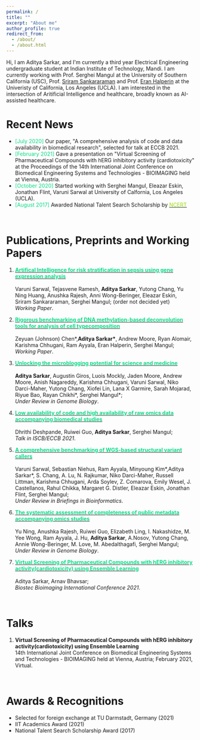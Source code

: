 ```yaml
---
permalink: /
title: ""
excerpt: "About me"
author_profile: true
redirect_from: 
  - /about/
  - /about.html
---
```




Hi, I am Aditya Sarkar, and I'm currently a third year Electrical Engineering undergraduate student at Indian Institute of Technology, Mandi. I am currently working with Prof. Serghei Mangul at the University of Southern California (USC), Prof. [Sriram Sankararaman](http://web.cs.ucla.edu/~sriram/) and Prof. [Eran Halperin](https://samueli.ucla.edu/people/eran-halperin/) at the Univeristy of California, Los Angeles (UCLA). I am interested in the intersection of Aritificial Intelligence and healthcare, broadly known as AI-assisted healthcare.

Recent News
======
* <span style="color:#0adb87">[July 2020]</span> Our paper, "A comprehensive analysis of code and data availability in biomedical research", selected for talk at ECCB 2021. 
* <span style="color:#0adb87">[February 2021]</span> Gave a presentation on "Virtual Screening of Pharmaceutical Compounds with hERG inhibitory activity (cardiotoxicity" at the Proceedings of the 14th International Joint Conference on Biomedical Engineering Systems and Technologies - BIOIMAGING held at Vienna, Austria. 
* <span style="color:#0adb87">[October 2020]</span> Started working with Serghei Mangul, Eleazar Eskin, Jonathan Flint, Varuni Sarwal at University of Calfornia, Los Angeles (UCLA).
* <span style="color:#0adb87">[August 2017]</span> Awarded National Talent Search Scholarship by [<span style="color:#99db0a"> NCERT </span>](https://ncert.nic.in/national-talent-examination.php)

<br>

Publications, Preprints and Working Papers
======
1. [<span style="color:#0adb87"> **Artifical Intelligence for risk stratification in sepsis using gene expression analysis**</span>]() <br>  
Varuni Sarwal, Tejasvene Ramesh, __Aditya Sarkar__, Yutong Chang, Yu Ning Huang, Anushka Rajesh, Anni Wong-Beringer, Eleazar Eskin, Sriram Sankararaman, Serghei Mangul; (order not decided yet) <br> 
*Working Paper*.

2. [<span style="color:#0adb87"> **Rigorous benchmarking of DNA methylation-based deconvolution tools for analysis of cell typecomposition**</span>]() <br>  
Zeyuan (Johnson) Chen\*,__Aditya Sarkar\*__, Andrew Moore, Ryan Alomair, Karishma Chhugani, Ram Ayyala, Eran Halperin, Serghei Mangul; <br> 
*Working Paper*.

3. [<span style="color:#0adb87"> **Unlocking the microblogging potential for science and medicine**</span>]() <br>  
__Aditya Sarkar__, Augustin Giros, Luois Mockly, Jaden Moore, Andrew Moore, Anish Nagareddy, Karishma Chhugani, Varuni Sarwal, Niko Darci-Maher, Yutong Chang, Xiofei Lin, Lana X Garmire, Sarah Mojarad, Riyue Bao, Rayan Chikhi\*, Serghei Mangul\*;  <br> 
*Under Review in Genome Biology*.

4. [<span style="color:#0adb87"> **Low availability of code and high availability of raw omics data accompanying biomedical studies**</span>]() <br>  
Dhrithi Deshpande, Ruiwei Guo, __Aditya Sarkar__, Serghei Mangul;  <br> 
*Talk in ISCB/ECCB 2021*.

5. [<span style="color:#0adb87"> **A comprehensive benchmarking of WGS-based structural variant callers**</span>]() <br>  
Varuni Sarwal, Sebastian Niehus, Ram Ayyala, Minyoung Kim\*,Aditya Sarkar\*, S. Chang, A. Lu, N. Rajkumar, Niko Darci-Maher, Russell Littman, Karishma Chhugani, Arda Soylev, Z. Comarova, Emily Wesel, J. Castellanos, Rahul Chikka, Margaret G. Distler, Eleazar Eskin, Jonathan Flint, Serghei Mangul;  <br> 
*Under Review in Briefings in Bioinformatics*.

6. [<span style="color:#0adb87"> **The systematic assessment of completeness of public metadata accompanying omics studies**</span>]() <br>  
Yu Ning, Anushka Rajesh, Ruiwei Guo, Elizabeth Ling, I. Nakashidze, M. Yee Wong, Ram Ayyala, J. Hu, __Aditya Sarkar__, A.Nosov, Yutong Chang, Annie Wong-Beringer, M. Love, M. Abedalthagafi, Serghei Mangul;  <br> 
*Under Review in Genome Biology*.

7. [<span style="color:#0adb87"> **Virtual Screening of Pharmaceutical Compounds with hERG inhibitory activity(cardiotoxicity) using Ensemble Learning**</span>]() <br>  
Aditya Sarkar, Arnav Bhavsar;  <br> 
*Biostec Bioimaging International Conference 2021*. 

<br>

Talks
======

1. **Virtual Screening of Pharmaceutical Compounds with hERG inhibitory activity(cardiotoxicity) using Ensemble Learning**  <br> 14th International Joint Conference on Biomedical Engineering Systems and Technologies - BIOIMAGING held at Vienna, Austria; February 2021, Virtual.

<br>

Awards & Recognitions
======

* Selected for foreign exchange at TU Darmstadt, Germany (2021)
* IIT Academics Award (2021)
* National Talent Search Scholarship Award (2017)

